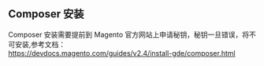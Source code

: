 ## Composer 安装

Composer 安装需要提前到 Magento 官方网站上申请秘钥，秘钥一旦错误，将不可安装,参考文档：  
https://devdocs.magento.com/guides/v2.4/install-gde/composer.html
